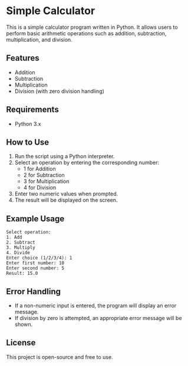 # Simple Calculator

This is a simple calculator program written in Python. It allows users to perform basic arithmetic operations such as addition, subtraction, multiplication, and division.

## Features
- Addition
- Subtraction
- Multiplication
- Division (with zero division handling)

## Requirements
- Python 3.x

## How to Use
1. Run the script using a Python interpreter.
2. Select an operation by entering the corresponding number:
   - 1 for Addition
   - 2 for Subtraction
   - 3 for Multiplication
   - 4 for Division
3. Enter two numeric values when prompted.
4. The result will be displayed on the screen.

## Example Usage
```
Select operation:
1. Add
2. Subtract
3. Multiply
4. Divide
Enter choice (1/2/3/4): 1
Enter first number: 10
Enter second number: 5
Result: 15.0
```

## Error Handling
- If a non-numeric input is entered, the program will display an error message.
- If division by zero is attempted, an appropriate error message will be shown.

## License
This project is open-source and free to use.


